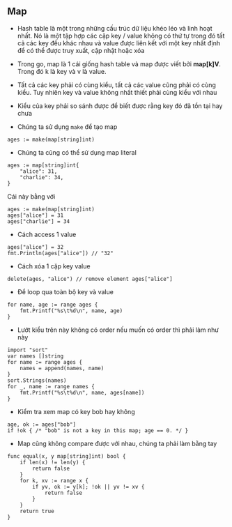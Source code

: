 ## Map
- Hash table là một trong những cấu trúc dữ liệu khéo léo và linh hoạt nhất. Nó là một tập hợp các cặp key / value không có thứ tự trong đó tất cả các key đều khác nhau và value được liên kết với một key nhất định để có thể được truy xuất, cập nhật hoặc xóa

- Trong go, map là 1 cái giống hash table và map được viết bởi **map[k]V**. Trong đó k là key và v là value. 

- Tất cả các key phải có cùng kiểu, tất cả các value cũng phải có cùng kiểu. Tuy nhiên key và value không nhất thiết phải cùng kiểu với nhau

- Kiểu của key phải so sánh được để biết được rằng key đó đã tồn tại hay chưa

- Chúng ta sử dụng `make` để tạo map
```
ages := make(map[string]int)
```

- Chúng ta cũng có thể sử dụng map literal
```
ages := map[string]int{
    "alice": 31,
    "charlie": 34,
}
```
Cái này bằng với
```
ages := make(map[string]int)
ages["alice"] = 31
ages["charlie"] = 34
```

- Cách access 1 value
```
ages["alice"] = 32
fmt.Println(ages["alice"]) // "32"
```

- Cách xóa 1 cặp key value
```
delete(ages, "alice") // remove element ages["alice"]
```

- Để loop qua toàn bộ key và value
```
for name, age := range ages {
    fmt.Printf("%s\t%d\n", name, age)
}
```

- Lướt kiểu trên này không có order nếu muốn có order thì phải làm như này
```
import "sort"
var names []string
for name := range ages {
    names = append(names, name)
}
sort.Strings(names)
for _, name := range names {
    fmt.Printf("%s\t%d\n", name, ages[name])
}
```

- Kiểm tra xem map có key bob hay không
```
age, ok := ages["bob"]
if !ok { /* "bob" is not a key in this map; age == 0. */ }
```

- Map cũng không compare được với nhau, chúng ta phải làm bằng tay

```
func equal(x, y map[string]int) bool {
    if len(x) != len(y) {
        return false
    }
    for k, xv := range x {
        if yv, ok := y[k]; !ok || yv != xv {
            return false
        }
    }
    return true
}